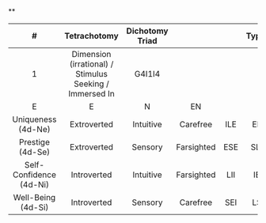 **

|            #            |                      Tetrachotomy                       | Dichotomy Triad |            |     | Types |     |     |     |
| :---------------------: | :-----------------------------------------------------: | :-------------: | :--------: | :-: | :---: | :-: | :-: | :-: |
|            1            | Dimension (irrational) / Stimulus Seeking / Immersed In |     G4I1I4      |            |     |       |     |     |     |
|            E            |                            E                            |        N        |     EN     |     |       |     |     |     |
|   Uniqueness (4d-Ne)    |                       Extroverted                       |    Intuitive    |  Carefree  | ILE |  EIE  | LIE | IEE |     |
|    Prestige (4d-Se)     |                       Extroverted                       |     Sensory     | Farsighted | ESE |  SLE  | SEE | LSE |     |
| Self-Confidence (4d-Ni) |                       Introverted                       |    Intuitive    | Farsighted | LII |  IEI  | ILI | EII |     |
|   Well-Being (4d-Si)    |                       Introverted                       |     Sensory     |  Carefree  | SEI |  LSI  | ESI | SLI |     |
